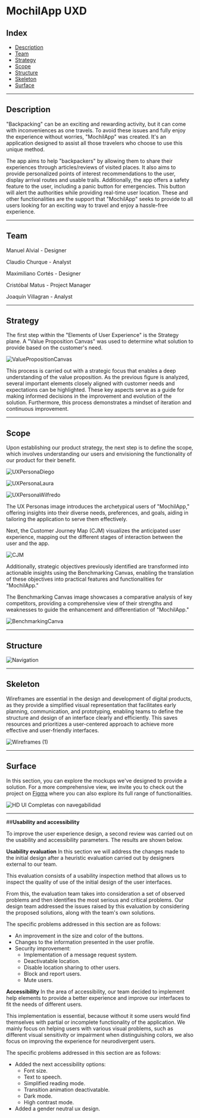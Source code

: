 # MochilApp UXD

## Index
- [Description](#description)
- [Team](#Team)
- [Strategy](#strategy)
- [Scope](#scope)
- [Structure](#structure)
- [Skeleton](#skeleton)
- [Surface](#surface)

---

## Description
"Backpacking" can be an exciting and rewarding activity, but it can come with inconveniences as one travels. To avoid these issues and fully enjoy the experience without worries, "MochilApp" was created. It's an application designed to assist all those travelers who choose to use this unique method.

The app aims to help "backpackers" by allowing them to share their experiences through articles/reviews of visited places. It also aims to provide personalized points of interest recommendations to the user, display arrival routes and usable trails. Additionally, the app offers a safety feature to the user, including a panic button for emergencies. This button will alert the authorities while providing real-time user location. These and other functionalities are the support that "MochilApp" seeks to provide to all users looking for an exciting way to travel and enjoy a hassle-free experience. 

---


## Team

Manuel Alvial - Designer

Claudio Churque - Analyst

Maximiliano Cortés - Designer

Cristóbal Matus - Project Manager

Joaquín Villagran -  Analyst

--- 
## Strategy
The first step within the "Elements of User Experience" is the Strategy plane. A "Value Proposition Canvas" was used to determine what solution to provide based on the customer's need.

![ValuePropositionCanvas](files/ValuePropositionCanvas.png)

This process is carried out with a strategic focus that enables a deep understanding of the value proposition. As the previous figure is analyzed, several important elements closely aligned with customer needs and expectations can be highlighted. These key aspects serve as a guide for making informed decisions in the improvement and evolution of the solution. Furthermore, this process demonstrates a mindset of iteration and continuous improvement.

---
## Scope

Upon establishing our product strategy, the next step is to define the scope, which involves understanding our users and envisioning the functionality of our product for their benefit.

![UXPersonaDiego](files/UXPersonaDiego.png)

![UXPersonaLaura](files/UXPersonaLaura.png)

![UXPersonaWilfredo](files/UXPersonaWilfredo.png)

The UX Personas image introduces the archetypical users of "MochilApp," offering insights into their diverse needs, preferences, and goals, aiding in tailoring the application to serve them effectively.

Next, the Customer Journey Map (CJM) visualizes the anticipated user experience, mapping out the different stages of interaction between the user and the app.

![CJM](files/CJM.png)

Additionally, strategic objectives previously identified are transformed into actionable insights using the Benchmarking Canvas, enabling the translation of these objectives into practical features and functionalities for "MochilApp."

The Benchmarking Canvas image showcases a comparative analysis of key competitors, providing a comprehensive view of their strengths and weaknesses to guide the enhancement and differentiation of "MochilApp."

![BenchmarkingCanva](files/BenchmarkingCanva.png)

---
## Structure

![Navigation](files/Structure.png)

---

## Skeleton

Wireframes are essential in the design and development of digital products, as they provide a simplified visual representation that facilitates early planning, communication, and prototyping, enabling teams to define the structure and design of an interface clearly and efficiently. This saves resources and prioritizes a user-centered approach to achieve more effective and user-friendly interfaces.

![Wireframes (1)](https://github.com/JoakoVillagran/proyecto-MochilApp-UX/assets/89611132/e0c37181-0066-4d92-a3a6-20c29fd93309)


---

## Surface

In this section, you can explore the mockups we've designed to provide a solution. For a more comprehensive view, we invite you to check out the project on  [Figma](https://www.figma.com/file/EL05MCzEQbYjBmvMGHqBex/Untitled?type=design&node-id=0%3A1&mode=design&t=wkj2wCjB7bGjNAU8-1) where you can also explore its full range of functionalities.

![HD UI Completas con navegabilidad](https://github.com/JoakoVillagran/proyecto-MochilApp-UX/assets/89611132/c032d7f7-aaef-44b5-81e2-150e245547ad)


---


##**Usability and accessibility**

To improve the user experience design, a second review was carried out on the usability and accessibility parameters. The results are shown below.

**Usability evaluation**
In this section we will address the changes made to the initial design after a heuristic evaluation carried out by designers external to our team.

This evaluation consists of a usability inspection method that allows us to inspect the quality of use of the initial design of the user interfaces.

From this, the evaluation team takes into consideration a set of observed problems and then identifies the most serious and critical problems. Our design team addressed the issues raised by this evaluation by considering the proposed solutions, along with the team's own solutions.

The specific problems addressed in this section are as follows:
- An improvement in the size and color of the buttons.
- Changes to the information presented in the user profile.
- Security improvement:
  - Implementation of a message request system.
  - Deactivatable location.
  - Disable location sharing to other users.
  - Block and report users.
  - Mute users.


**Accessibility**
In the area of ​​accessibility, our team decided to implement help elements to provide a better experience and improve our interfaces to fit the needs of different users.

This implementation is essential, because without it some users would find themselves with partial or incomplete functionality of the application. We mainly focus on helping users with various visual problems, such as different visual sensitivity or impairment when distinguishing colors, we also focus on improving the experience for neurodivergent users.

The specific problems addressed in this section are as follows:
- Added the next accessibility options:
  - Font size.
  - Text to speech.
  - Simplified reading mode.
  - Transition animation deactivatable.
  - Dark mode.
  - High contrast mode.
- Added a gender neutral ux design.
